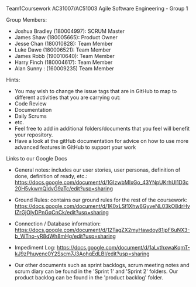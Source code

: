 Team1Coursework
AC31007/AC51003 Agile Software Engineering - Group 1

Group Members:
- Joshua Bradley (180004997): SCRUM Master
- James Shaw (180005665): Product Owner
- Jesse Chan (180010828): Team Member
- Luke Dawe (180006521): Team Member
- James Robb (190010640): Team Member
- Harry Finch (180004617): Team Member
- Alan Sunny : (160009235) Team Member

Hints:
- You may wish to change the issue tags that are in GitHub to map to different activities that you are carrying out:
 - Code Review
 - Documentation
 - Daily Scrums
 - etc.
- Feel free to add in additional folders/documents that you feel will benefit your repository.
- Have a look at the gitHub documentation for advice on how to use more advanced features in GitHub to support your work

Links to our Google Docs
- General notes: includes our user stories, user personas, definition of done, definition of ready, etc.: 
https://docs.google.com/document/d/1GIzwbMIxGo_43YNpUKrhUI1D3c20H5vkwmQIdvG9aTc/edit?usp=sharing

- Ground Rules: contains our ground rules for the rest of the coursework: 
https://docs.google.com/document/d/1K0xLSf1Xhw6GyveNL03kO8drHvIZrGjOIyDPnGqCnCk/edit?usp=sharing

- Connection / Database information: 
https://docs.google.com/document/d/12TagZX2myHawdoy81jpF6uNX3-b_WTno-yR8dWh8mHg/edit?usp=sharing

- Impediment Log: 
https://docs.google.com/document/d/1aLvthxwaKqmT-kJ9zPhuyenc0Y2Sscm7J3AohqEdLBI/edit?usp=sharing

- Our other documents such as sprint backlogs, scrum meeting notes and scrum diary can be found in the 'Sprint 1' and 'Sprint 2' folders. Our product backlog can be found in the 'product backlog' folder.

